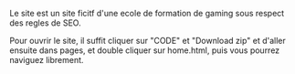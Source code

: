 Le site est un site ficitf d'une ecole de formation de gaming sous respect des regles de SEO.

Pour ouvrir le site, il suffit cliquer sur "CODE" et "Download zip" et d'aller ensuite dans pages, et double cliquer sur home.html, puis vous pourrez naviguez librement.
